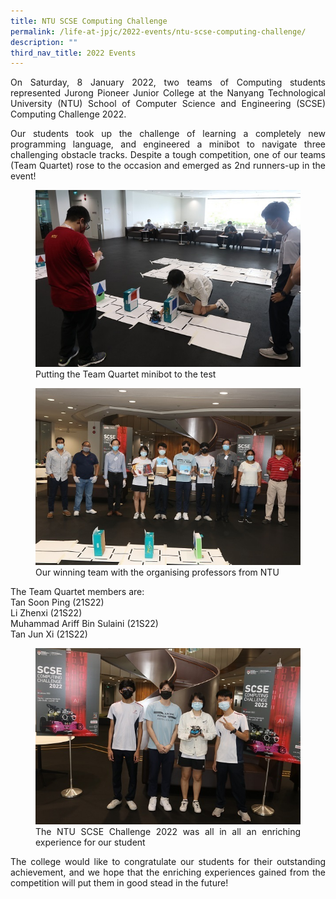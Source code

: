 ```yaml
---
title: NTU SCSE Computing Challenge
permalink: /life-at-jpjc/2022-events/ntu-scse-computing-challenge/
description: ""
third_nav_title: 2022 Events
---
```

<div align=justify>
<p>
On Saturday, 8 January 2022, two teams of Computing students represented Jurong Pioneer Junior College at the Nanyang Technological University (NTU) School of Computer Science and Engineering (SCSE) Computing Challenge 2022.</p>

<p>
Our students took up the challenge of learning a completely new programming language, and engineered a minibot to navigate three challenging obstacle tracks. Despite a tough competition, one of our teams (Team Quartet) rose to the occasion and emerged as 2nd runners-up in the event!</p>

<figure>
<img src="/images/2022scse1.jpg">
<figcaption>Putting the Team Quartet minibot to the test</figcaption>
</figure>

<figure>
<img src="/images/2022scse2.jpg">
<figcaption>Our winning team with the organising professors from NTU</figcaption>
</figure>

<p>
The Team Quartet members are:<br>
Tan Soon Ping (21S22)<br>
Li Zhenxi (21S22)<br>
Muhammad Ariff Bin Sulaini (21S22)<br>
Tan Jun Xi (21S22)</p>

<figure>
<img src="/images/2022scse3.jpg">
<figcaption>The NTU SCSE Challenge 2022 was all in all an enriching experience for our student</figcaption>
</figure>

<p>
The college would like to congratulate our students for their outstanding achievement, and we hope that the enriching experiences gained from the competition will put them in good stead in the future!</p>